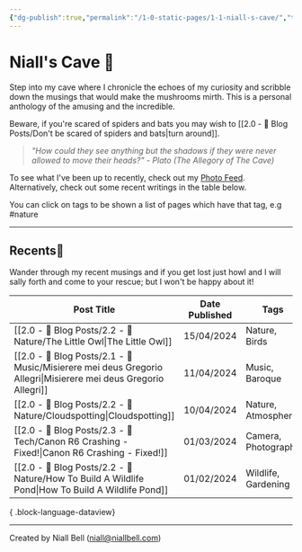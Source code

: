 ```yaml
---
{"dg-publish":true,"permalink":"/1-0-static-pages/1-1-niall-s-cave/","title":"Niall's Cave","tags":["gardenEntry"],"noteIcon":"default","created":"2024-04-07T21:59:11.000+01:00","updated":"2024-04-15T15:28:54.000+01:00"}
---
```


# Niall's Cave 🦇

Step into my cave where I chronicle the echoes of my curiosity and scribble down the musings that would make the mushrooms mirth. This is a personal anthology of the amusing and the incredible.

Beware, if you're scared of spiders and bats you may wish to [[2.0 - 📝 Blog Posts/Don't be scared of spiders and bats\|turn around]].

> *"How could they see anything but the shadows if they were never allowed to move their heads?"* - *Plato (The Allegory of The Cave)*

To see what I've been up to recently, check out my [Photo Feed](https://cave.niallbell.com/1-0-static-pages/1-2-photo-feed/). Alternatively, check out some recent writings in the table below.

You can click on tags to be shown a list of pages which have that tag, e.g #nature 

---
## Recents📝

Wander through my recent musings and if you get lost just howl and I will sally forth and come to your rescue; but I won't be happy about it!

| Post Title                                                                                                         | Date Published | Tags                |
| ------------------------------------------------------------------------------------------------------------------ | -------------- | ------------------- |
| [[2.0 - 📝 Blog Posts/2.2 - 🌱 Nature/The Little Owl\|The Little Owl]]                                          | 15/04/2024     | Nature, Birds       |
| [[2.0 - 📝 Blog Posts/2.1 - 🎼 Music/Misierere mei deus Gregorio Allegri\|Misierere mei deus Gregorio Allegri]] | 11/04/2024     | Music, Baroque      |
| [[2.0 - 📝 Blog Posts/2.2 - 🌱 Nature/Cloudspotting\|Cloudspotting]]                                            | 10/04/2024     | Nature, Atmosphere  |
| [[2.0 - 📝 Blog Posts/2.3 - 💾 Tech/Canon R6 Crashing - Fixed!\|Canon R6 Crashing - Fixed!]]                    | 01/03/2024     | Camera, Photography |
| [[2.0 - 📝 Blog Posts/2.2 - 🌱 Nature/How To Build A Wildlife Pond\|How To Build A Wildlife Pond]]              | 01/02/2024     | Wildlife, Gardening |

{ .block-language-dataview}


---
Created by Niall Bell (niall@niallbell.com)